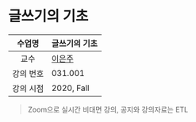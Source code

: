 글쓰기의 기초
========

수업명 | 글쓰기의 기초
:----:|----
교수 | [이은주](https://liberaledu.snu.ac.kr/node/6)
강의 번호 | 031.001
강의 시점 | 2020, Fall

> Zoom으로 실시간 비대면 강의, 공지와 강의자료는 ETL
